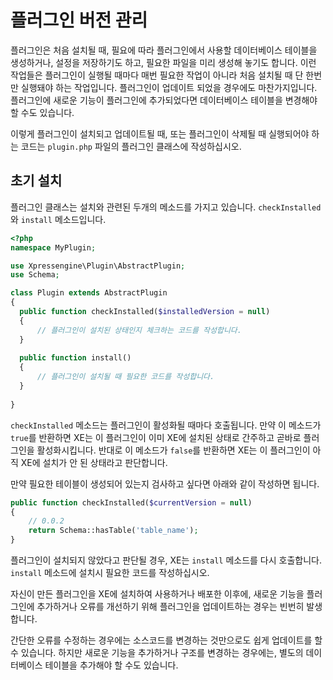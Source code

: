 # 플러그인 버전 관리

플러그인은 처음 설치될 때, 필요에 따라 플러그인에서 사용할 데이터베이스 테이블을 생성하거나, 설정을 저장하기도 하고, 필요한 파일을 미리 생성해 놓기도 합니다. 이런 작업들은 플러그인이 실행될 때마다 매번 필요한 작업이 아니라 처음 설치될 때 단 한번만 실행돼야 하는 작업입니다. 플러그인이 업데이트 되었을 경우에도 마찬가지입니다. 플러그인에 새로운 기능이 플러그인에 추가되었다면 데이터베이스 테이블을 변경해야 할 수도 있습니다.

이렇게 플러그인이 설치되고 업데이트될 때, 또는 플러그인이 삭제될 때 실행되어야 하는 코드는 `plugin.php` 파일의 플러그인 클래스에 작성하십시오.


## 초기 설치

플러그인 클래스는 설치와 관련된 두개의 메소드를 가지고 있습니다. `checkInstalled`와 `install` 메소드입니다.

```php
<?php
namespace MyPlugin;

use Xpressengine\Plugin\AbstractPlugin;
use Schema;

class Plugin extends AbstractPlugin
{
  public function checkInstalled($installedVersion = null)
  {
      // 플러그인이 설치된 상태인지 체크하는 코드를 작성합니다.
  }
  
  public function install()
  {
      // 플러그인이 설치될 때 필요한 코드를 작성합니다.
  }
  
}
```

`checkInstalled` 메소드는 플러그인이 활성화될 때마다 호출됩니다. 만약 이 메소드가 `true`를 반환하면 XE는 이 플러그인이 이미 XE에 설치된 상태로 간주하고 곧바로 플러그인을 활성화시킵니다. 반대로 이 메소드가 `false`를 반환하면 XE는 이 플러그인이 아직 XE에 설치가 안 된 상태라고 판단합니다.


만약 필요한 테이블이 생성되어 있는지 검사하고 싶다면 아래와 같이 작성하면 됩니다.

```php
public function checkInstalled($currentVersion = null)
{
    // 0.0.2
    return Schema::hasTable('table_name');
}
```




플러그인이 설치되지 않았다고 판단될 경우, XE는 `install` 메소드를 다시 호출합니다. `install` 메소드에 설치시 필요한 코드를 작성하십시오. 







자신이 만든 플러그인을 XE에 설치하여 사용하거나 배포한 이후에, 새로운 기능을 플러그인에 추가하거나 오류를 개선하기 위해 플러그인을 업데이트하는 경우는 빈번히 발생합니다.

간단한 오류를 수정하는 경우에는 소스코드를 변경하는 것만으로도 쉽게 업데이트를 할 수 있습니다. 하지만 새로운 기능을 추가하거나 구조를 변경하는 경우에는, 별도의 데이터베이스 테이블을 추가해야 할 수도 있습니다.